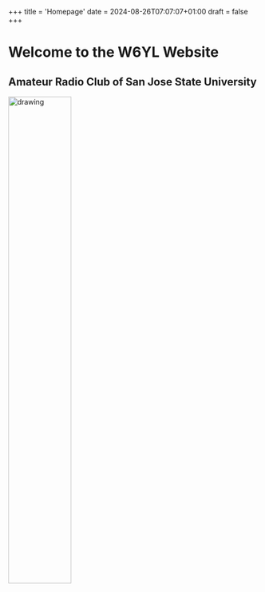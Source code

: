 +++
title = 'Homepage'
date = 2024-08-26T07:07:07+01:00
draft = false
+++

# Welcome to the W6YL Website
## Amateur Radio Club of San Jose State University

<img src="/img/ARC_Seal_1927.png" alt="drawing" width="50%"/>